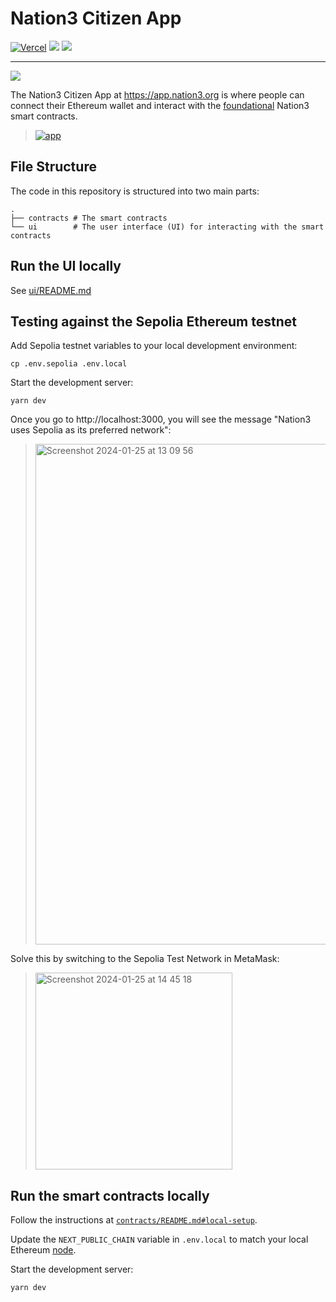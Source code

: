 # Nation3 Citizen App

[![Vercel](https://vercelbadge.vercel.app/api/nation3/citizen-app)](https://vercel.com/nation3dao/citizen-app/deployments)
<a href="https://github.com/nation3/citizen-app/graphs/contributors" alt="Contributors"> <img src="https://img.shields.io/github/contributors/nation3/citizen-app" /></a> <a href="https://github.com/nation3/citizen-app/pulse" alt="Activity">
  <img src="https://img.shields.io/github/commit-activity/m/nation3/citizen-app" /></a>

---

[![](/ui/public/logo.svg)](https://app.nation3.org)

The Nation3 Citizen App at https://app.nation3.org is where people can connect their Ethereum wallet and interact with the [foundational](https://github.com/nation3/foundations) Nation3 smart contracts.

> [![app](https://user-images.githubusercontent.com/95955389/169034356-f1fdb540-d65b-4c1b-bd4d-21c76f7f8af3.png)](https://app.nation3.org)

## File Structure

The code in this repository is structured into two main parts:

```
.
├── contracts # The smart contracts
└── ui        # The user interface (UI) for interacting with the smart contracts
```

## Run the UI locally

See [ui/README.md](ui/README.md)

## Testing against the Sepolia Ethereum testnet

Add Sepolia testnet variables to your local development environment:
```
cp .env.sepolia .env.local
```

Start the development server:
```
yarn dev
```

Once you go to http://localhost:3000, you will see the message "Nation3 uses Sepolia as its preferred network":

> <img width="801" alt="Screenshot 2024-01-25 at 13 09 56" src="https://github.com/nation3/citizen-app/assets/42999269/6121fde4-8b5c-4f8c-be50-531723121770">

Solve this by switching to the Sepolia Test Network in MetaMask:

> <img width="315" alt="Screenshot 2024-01-25 at 14 45 18" src="https://github.com/nation3/citizen-app/assets/42999269/3331f209-1d48-4b6b-8e71-f1ca53a37394">

## Run the smart contracts locally

Follow the instructions at [`contracts/README.md#local-setup`](https://github.com/nation3/citizen-app/blob/main/contracts/README.md#local-setup).

Update the `NEXT_PUBLIC_CHAIN` variable in `.env.local` to match your local Ethereum [node](https://github.com/nation3/citizen-app/blob/main/contracts/README.md#running-a-node).

Start the development server:
```
yarn dev
```
